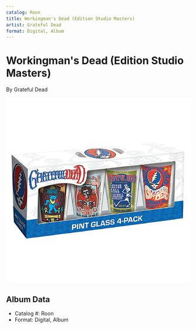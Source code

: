 ```yaml
---
catalog: Roon
title: Workingman's Dead (Edition Studio Masters)
artist: Grateful Dead
format: Digital, Album
---
```


# Workingman's Dead (Edition Studio Masters)

By Grateful Dead

![](../../assets/albumcovers/Grateful_Dead-Workingmans_Dead_Edition_Studio_Masters.png)

## Album Data

- Catalog #: Roon
- Format: Digital, Album

